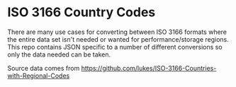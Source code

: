 # ISO 3166 Country Codes

There are many use cases for converting between ISO 3166 formats where the entire data set isn't needed or wanted for performance/storage regions. This repo contains JSON specific to a number of different conversions so only the data needed can be taken.

Source data comes from https://github.com/lukes/ISO-3166-Countries-with-Regional-Codes